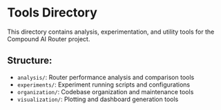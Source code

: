 # Tools Directory

This directory contains analysis, experimentation, and utility tools for the Compound AI Router project.

## Structure:
- `analysis/`: Router performance analysis and comparison tools
- `experiments/`: Experiment running scripts and configurations
- `organization/`: Codebase organization and maintenance tools
- `visualization/`: Plotting and dashboard generation tools
